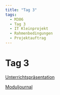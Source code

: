 ```yaml
---
title: "Tag 3"
tags:
  - M306
  - Tag 3
  - IT Kleinprojekt
  - Rahmenbedingungen
  - Projektauftrag
---
```


# Tag 3

[Unterrichtspräsentation](/data/m306/Unterrichtspraesentation_03.pdf)

[Moduljournal](/data/m306/MJ_M306_03.pdf)
